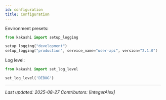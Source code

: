```yaml
---
id: configuration
title: Configuration
---
```


Environment presets:

```python
from kakashi import setup_logging

setup_logging("development")
setup_logging("production", service_name="user-api", version="2.1.0")
```

Log level:

```python
from kakashi import set_log_level

set_log_level('DEBUG')
```

---

*Last updated: 2025-08-27*
*Contributors: [IntegerAlex]*
